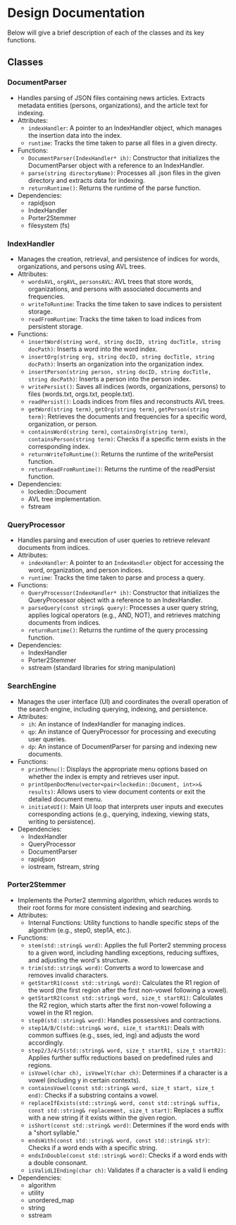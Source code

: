 # Design Documentation
Below will give a brief description of each of the classes and its key functions.
## Classes
### DocumentParser
- Handles parsing of JSON files containing news articles. Extracts metadata entities (persons, organizations), and the article text for indexing.
- Attributes:
  - `indexHandler`: A pointer to an IndexHandler object, which manages the insertion data into the index.
  - `runtime`: Tracks the time taken to parse all files in a given directy.
- Functions:
  - `DocumentParser(IndexHandler* ih)`: Constructor that initializes the DocumentParser object with a reference to an IndexHandler.
  - `parse(string directoryName)`: Processes all .json files in the given directory and extracts data for indexing.
  - `returnRuntime()`: Returns the runtime of the parse function.
- Dependencies:
  - rapidjson
  - IndexHandler
  - Porter2Stemmer
  - filesystem (fs)

### IndexHandler
- Manages the creation, retrieval, and persistence of indices for words, organizations, and persons using AVL trees.
- Attributes:
  - `wordsAVL`, `orgAVL`, `personsAVL`: AVL trees that store words, organizations, and persons with associated documents and frequencies.
  - `writeToRuntime`: Tracks the time taken to save indices to persistent storage.
  - `readFromRuntime`: Tracks the time taken to load indices from persistent storage.
- Functions:
  - `insertWord(string word, string docID, string docTitle, string docPath)`: Inserts a word into the word index.
  - `insertOrg(string org, string docID, string docTitle, string docPath)`: Inserts an organization into the organization index.
  - `insertPerson(string person, string docID, string docTitle, string docPath)`: Inserts a person into the person index.
  - `writePersist()`: Saves all indices (words, organizations, persons) to files (words.txt, orgs.txt, people.txt).
  - `readPersist()`: Loads indices from files and reconstructs AVL trees.
  - `getWord(string term)`, `getOrg(string term)`, `getPerson(string term)`: Retrieves the documents and frequencies for a specific word, organization, or person.
  - `containsWord(string term)`, `containsOrg(string term)`, `containsPerson(string term)`: Checks if a specific term exists in the corresponding index.
  - `returnWriteToRuntime()`: Returns the runtime of the writePersist function.
  - `returnReadFromRuntime()`: Returns the runtime of the readPersist function.
- Dependencies:
  - lockedin::Document
  - AVL tree implementation.
  - fstream
 
### QueryProcessor
- Handles parsing and execution of user queries to retrieve relevant documents from indices.
- Attributes:
  - `indexHandler`: A pointer to an `IndexHandler` object for accessing the word, organization, and person indices.
  - `runtime`: Tracks the time taken to parse and process a query.
- Functions:
  - `QueryProcessor(IndexHandler* ih)`: Constructor that initializes the QueryProcessor object with a reference to an IndexHandler.
  - `parseQuery(const string& query)`: Processes a user query string, applies logical operators (e.g., AND, NOT), and retrieves matching documents from indices.
  - `returnRuntime()`: Returns the runtime of the query processing function.
- Dependencies:
  - IndexHandler
  - Porter2Stemmer
  - sstream (standard libraries for string manipulation)
 
### SearchEngine
- Manages the user interface (UI) and coordinates the overall operation of the search engine, including querying, indexing, and persistence.
- Attributes:
  - `ih`: An instance of IndexHandler for managing indices.
  - `qp`: An instance of QueryProcessor for processing and executing user queries.
  - `dp`: An instance of DocumentParser for parsing and indexing new documents.
- Functions:
  - `printMenu()`: Displays the appropriate menu options based on whether the index is empty and retrieves user input.
  - `printOpenDocMenu(vector<pair<lockedin::Document, int>>& results)`: Allows users to view document contents or exit the detailed document menu.
  - `initiateUI()`: Main UI loop that interprets user inputs and executes corresponding actions (e.g., querying, indexing, viewing stats, writing to persistence).
- Dependencies:
  - IndexHandler
  - QueryProcessor
  - DocumentParser
  - rapidjson
  - iostream, fstream, string

### Porter2Stemmer
- Implements the Porter2 stemming algorithm, which reduces words to their root forms for more consistent indexing and searching.
- Attributes:
  - Internal Functions: Utility functions to handle specific steps of the algorithm (e.g., step0, step1A, etc.).
- Functions:
  - `stem(std::string& word)`: Applies the full Porter2 stemming process to a given word, including handling exceptions, reducing suffixes, and adjusting the word's structure.
  - `trim(std::string& word)`: Converts a word to lowercase and removes invalid characters.
  - `getStartR1(const std::string& word)`: Calculates the R1 region of the word (the first region after the first non-vowel following a vowel).
  - `getStartR2(const std::string& word, size_t startR1)`: Calculates the R2 region, which starts after the first non-vowel following a vowel in the R1 region.
  - `step0(std::string& word)`: Handles possessives and contractions.
  - `step1A/B/C(std::string& word, size_t startR1)`: Deals with common suffixes (e.g., sses, ied, ing) and adjusts the word accordingly.
  - `step2/3/4/5(std::string& word, size_t startR1, size_t startR2)`: Applies further suffix reductions based on predefined rules and regions.
  - `isVowel(char ch), isVowelY(char ch)`: Determines if a character is a vowel (including y in certain contexts).
  - `containsVowel(const std::string& word, size_t start, size_t end)`: Checks if a substring contains a vowel.
  - `replaceIfExists(std::string& word, const std::string& suffix, const std::string& replacement, size_t start)`: Replaces a suffix with a new string if it exists within the given region.
  - `isShort(const std::string& word)`: Determines if the word ends with a "short syllable."
  - `endsWith(const std::string& word, const std::string& str)`: Checks if a word ends with a specific string.
  - `endsInDouble(const std::string& word)`: Checks if a word ends with a double consonant.
  - `isValidLIEnding(char ch)`: Validates if a character is a valid li ending
- Dependencies:
  - algorithm
  - utility
  - unordered_map
  - string
  - sstream
